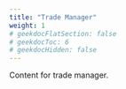 ```yaml
---
title: "Trade Manager"
weight: 1
# geekdocFlatSection: false
# geekdocToc: 6
# geekdocHidden: false
---
```


Content for trade manager.